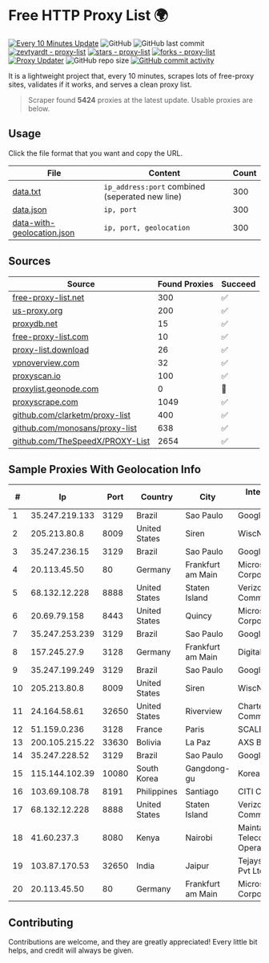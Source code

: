 
# Free HTTP Proxy List 🌍

[![Every 10 Minutes Update](https://github.com/mertguvencli/http-proxy-list/actions/workflows/main.yml/badge.svg?branch=main)](https://github.com/mertguvencli/http-proxy-list/actions/workflows/main.yml)
![GitHub](https://img.shields.io/github/license/mertguvencli/http-proxy-list)
![GitHub last commit](https://img.shields.io/github/last-commit/mertguvencli/http-proxy-list)
[![zevtyardt - proxy-list](https://img.shields.io/static/v1?label=zevtyardt&message=proxy-list&color=blue&logo=github)](https://github.com/zevtyardt/proxy-list "Go to GitHub repo")
[![stars - proxy-list](https://img.shields.io/github/stars/zevtyardt/proxy-list?style=social)](https://github.com/zevtyardt/proxy-list)
[![forks - proxy-list](https://img.shields.io/github/forks/zevtyardt/proxy-list?style=social)](https://github.com/zevtyardt/proxy-list)
[![Proxy Updater](https://github.com/zevtyardt/proxy-list/workflows/Proxy%20Updater/badge.svg)](https://github.com/zevtyardt/proxy-list/actions?query=workflow:"Proxy+Updater")
![GitHub repo size](https://img.shields.io/github/repo-size/zevtyardt/proxy-list)
[![GitHub commit activity](https://img.shields.io/github/commit-activity/m/zevtyardt/proxy-list?logo=commits)](https://github.com/zevtyardt/proxy-list/commits/main)

It is a lightweight project that, every 10 minutes, scrapes lots of free-proxy sites, validates if it works, and serves a clean proxy list.

> Scraper found **5424** proxies at the latest update. Usable proxies are below.

## Usage

Click the file format that you want and copy the URL.

|File|Content|Count|
|----|-------|-----|
|[data.txt](https://raw.githubusercontent.com/mertguvencli/http-proxy-list/main/proxy-list/data.txt)|`ip_address:port` combined (seperated new line)|300|
|[data.json](https://raw.githubusercontent.com/mertguvencli/http-proxy-list/main/proxy-list/data.json)|`ip, port`|300|
|[data-with-geolocation.json](https://raw.githubusercontent.com/mertguvencli/http-proxy-list/main/proxy-list/data-with-geolocation.json)|`ip, port, geolocation`|300|

## Sources

|Source|Found Proxies|Succeed|
|------|-------------|-------|
|[free-proxy-list.net](https://free-proxy-list.net)|300|✅|
|[us-proxy.org](https://www.us-proxy.org)|200|✅|
|[proxydb.net](http://proxydb.net)|15|✅|
|[free-proxy-list.com](https://free-proxy-list.com/?page=&port=&type%5B%5D=http&type%5B%5D=https&up_time=0&search=Search)|10|✅|
|[proxy-list.download](https://www.proxy-list.download/HTTP)|26|✅|
|[vpnoverview.com](https://vpnoverview.com/privacy/anonymous-browsing/free-proxy-servers)|32|✅|
|[proxyscan.io](https://www.proxyscan.io)|100|✅|
|[proxylist.geonode.com](https://proxylist.geonode.com/api/proxy-list?limit=300&page=1&sort_by=lastChecked&sort_type=desc&protocols=http,https)|0|🚫|
|[proxyscrape.com](https://api.proxyscrape.com/v2/?request=displayproxies&protocol=http&timeout=10000&country=all&ssl=all&anonymity=all)|1049|✅|
|[github.com/clarketm/proxy-list](https://raw.githubusercontent.com/clarketm/proxy-list/master/proxy-list-raw.txt)|400|✅|
|[github.com/monosans/proxy-list](https://raw.githubusercontent.com/monosans/proxy-list/main/proxies/http.txt)|638|✅|
|[github.com/TheSpeedX/PROXY-List](https://raw.githubusercontent.com/TheSpeedX/PROXY-List/master/http.txt)|2654|✅|


## Sample Proxies With Geolocation Info

|#|Ip|Port|Country|City|Internet Service Provider|
|-|--|----|-------|----|-------------------------|
|1|35.247.219.133|3129|Brazil|Sao Paulo|Google LLC|
|2|205.213.80.8|8009|United States|Siren|WiscNet|
|3|35.247.236.15|3129|Brazil|Sao Paulo|Google LLC|
|4|20.113.45.50|80|Germany|Frankfurt am Main|Microsoft Corporation|
|5|68.132.12.228|8888|United States|Staten Island|Verizon Communications|
|6|20.69.79.158|8443|United States|Quincy|Microsoft Corporation|
|7|35.247.253.239|3129|Brazil|Sao Paulo|Google LLC|
|8|157.245.27.9|3128|Germany|Frankfurt am Main|DigitalOcean, LLC|
|9|35.247.199.249|3129|Brazil|Sao Paulo|Google LLC|
|10|205.213.80.8|8009|United States|Siren|WiscNet|
|11|24.164.58.61|32650|United States|Riverview|Charter Communications|
|12|51.159.0.236|3128|France|Paris|SCALEWAY|
|13|200.105.215.22|33630|Bolivia|La Paz|AXS Bolivia S. A.|
|14|35.247.228.52|3129|Brazil|Sao Paulo|Google LLC|
|15|115.144.102.39|10080|South Korea|Gangdong-gu|Korea Telecom|
|16|103.69.108.78|8191|Philippines|Santiago|CITI Cableworld Inc.|
|17|68.132.12.228|8888|United States|Staten Island|Verizon Communications|
|18|41.60.237.3|8080|Kenya|Nairobi|Maintainer Liquid Telecommunications Operations Limited|
|19|103.87.170.53|32650|India|Jaipur|Tejays Industries Pvt Ltd|
|20|20.113.45.50|80|Germany|Frankfurt am Main|Microsoft Corporation|



## Contributing

Contributions are welcome, and they are greatly appreciated! Every
little bit helps, and credit will always be given.

